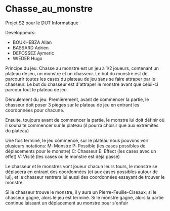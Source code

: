 # Chasse_au_monstre

Projet S2 pour le DUT Informatique

Développeurs:
- BOUKHEBZA Allan
- BASSARD Adrien
- DEFOSSEZ Aymeric
- WIEDER Hugo

Principe du jeu:
  Chasse au monstre est un jeu à 1/2 joueurs, contenant un plateau de jeu, un monstre et un chasseur.
  Le but du monstre est de parcourir toutes les cases du plateau de jeu sans se faire attraper par le chasseur.
  Le but du chasseur est d'attraper le monstre avant que celui-ci parcour tout le plateau de jeu.
  
Déroulement du jeu:
  Premièrement, avant de commencer la partie, le chasseur doit poser 3 pièges sur le plateau de jeu en entrant les coordonnées pour chacune.
 
  Ensuite, toujours avant de commencer la partie, le monstre lui doit définir où il souhaite commencer sur le plateau (il pourra choisir que aux extrémités du plateau)
 
  Une fois terminé, le jeu commence, sur le plateau nous pouvons voir plusieurs notations:
    M: Monstre
    P: Possible (les cases possibles de déplacements pour le monstre)
    C: Chasseur
    E: Effect (les cases avec un effet)
    V: Visité (les cases où le monstre est déjà passé)
  
  Le chasseur et le monstres vont joueur chacun leurs tours, le monstre se déplacera en entrant des coordonnées (et aux cases possibles autour de lui), et le chasseur rentrera lui aussi des coordonnées essayant de trouver le monstre.
  
  Si le chasseur trouve le monstre, il y aura un Pierre-Feuille-Ciseaux; si le chasseur gagne, alors le jeu est terminé. Si le monstre gagne, alors la partie continue laissant un déplacement au monstre pour s'enfuir
